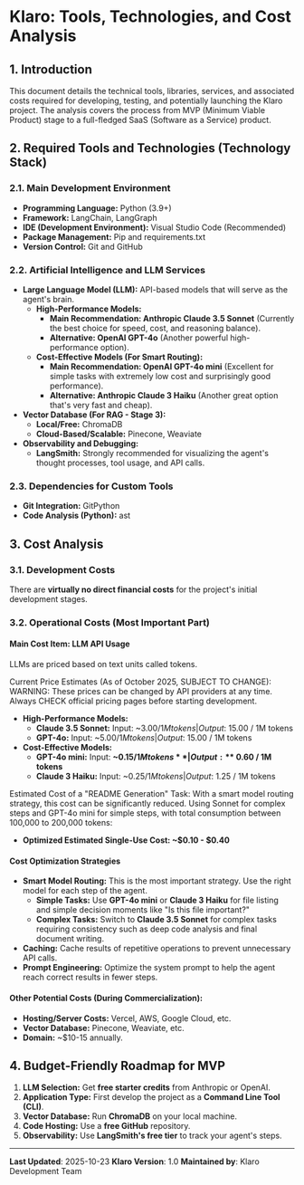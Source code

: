 # **Klaro: Tools, Technologies, and Cost Analysis**

## **1. Introduction**

This document details the technical tools, libraries, services, and associated costs required for developing, testing, and potentially launching the Klaro project. The analysis covers the process from MVP (Minimum Viable Product) stage to a full-fledged SaaS (Software as a Service) product.

## **2. Required Tools and Technologies (Technology Stack)**

### **2.1. Main Development Environment**

- **Programming Language:** Python (3.9+)
- **Framework:** LangChain, LangGraph
- **IDE (Development Environment):** Visual Studio Code (Recommended)
- **Package Management:** Pip and requirements.txt
- **Version Control:** Git and GitHub

### **2.2. Artificial Intelligence and LLM Services**

- **Large Language Model (LLM):** API-based models that will serve as the agent's brain.
  - **High-Performance Models:**
    - **Main Recommendation: Anthropic Claude 3.5 Sonnet** (Currently the best choice for speed, cost, and reasoning balance).
    - **Alternative: OpenAI GPT-4o** (Another powerful high-performance option).
  - **Cost-Effective Models (For Smart Routing):**
    - **Main Recommendation: OpenAI GPT-4o mini** (Excellent for simple tasks with extremely low cost and surprisingly good performance).
    - **Alternative: Anthropic Claude 3 Haiku** (Another great option that's very fast and cheap).
- **Vector Database (For RAG - Stage 3):**
  - **Local/Free:** ChromaDB
  - **Cloud-Based/Scalable:** Pinecone, Weaviate
- **Observability and Debugging:**
  - **LangSmith:** Strongly recommended for visualizing the agent's thought processes, tool usage, and API calls.

### **2.3. Dependencies for Custom Tools**

- **Git Integration:** GitPython
- **Code Analysis (Python):** ast

## **3. Cost Analysis**

### **3.1. Development Costs**

There are **virtually no direct financial costs** for the project's initial development stages.

### **3.2. Operational Costs (Most Important Part)**

#### **Main Cost Item: LLM API Usage**

LLMs are priced based on text units called tokens.

Current Price Estimates (As of October 2025, SUBJECT TO CHANGE):
WARNING: These prices can be changed by API providers at any time. Always CHECK official pricing pages before starting development.

- **High-Performance Models:**
  - **Claude 3.5 Sonnet:** Input: ~$3.00 / 1M tokens | Output: ~$15.00 / 1M tokens
  - **GPT-4o:** Input: ~$5.00 / 1M tokens | Output: ~$15.00 / 1M tokens
- **Cost-Effective Models:**
  - **GPT-4o mini:** Input: **~$0.15 / 1M tokens** | Output: **~$0.60 / 1M tokens**
  - **Claude 3 Haiku:** Input: ~$0.25 / 1M tokens | Output: ~$1.25 / 1M tokens

Estimated Cost of a "README Generation" Task:
With a smart model routing strategy, this cost can be significantly reduced. Using Sonnet for complex steps and GPT-4o mini for simple steps, with total consumption between 100,000 to 200,000 tokens:

- **Optimized Estimated Single-Use Cost: ~$0.10 - $0.40**

#### **Cost Optimization Strategies**

- **Smart Model Routing:** This is the most important strategy. Use the right model for each step of the agent.
  - **Simple Tasks:** Use **GPT-4o mini** or **Claude 3 Haiku** for file listing and simple decision moments like "Is this file important?"
  - **Complex Tasks:** Switch to **Claude 3.5 Sonnet** for complex tasks requiring consistency such as deep code analysis and final document writing.
- **Caching:** Cache results of repetitive operations to prevent unnecessary API calls.
- **Prompt Engineering:** Optimize the system prompt to help the agent reach correct results in fewer steps.

#### **Other Potential Costs (During Commercialization):**

- **Hosting/Server Costs:** Vercel, AWS, Google Cloud, etc.
- **Vector Database:** Pinecone, Weaviate, etc.
- **Domain:** ~$10-15 annually.

## **4. Budget-Friendly Roadmap for MVP**

1. **LLM Selection:** Get **free starter credits** from Anthropic or OpenAI.
2. **Application Type:** First develop the project as a **Command Line Tool (CLI)**.
3. **Vector Database:** Run **ChromaDB** on your local machine.
4. **Code Hosting:** Use a **free GitHub** repository.
5. **Observability:** Use **LangSmith's free tier** to track your agent's steps.

---

**Last Updated**: 2025-10-23
**Klaro Version**: 1.0
**Maintained by**: Klaro Development Team
